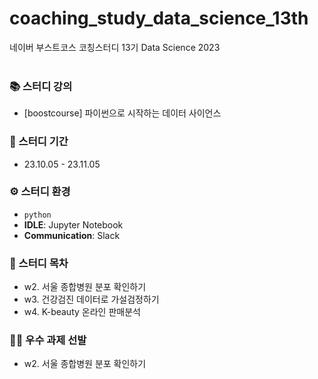 # coaching_study_data_science_13th
네이버 부스트코스 코칭스터디 13기 Data Science 2023
<br>
<br>

### 📚 스터디 강의
- [boostcourse] 파이썬으로 시작하는 데이터 사이언스


### 📆 스터디 기간
- 23.10.05 - 23.11.05


### ⚙ 스터디 환경
- `python` 
- **IDLE**: Jupyter Notebook
- **Communication**: Slack


### 📌 스터디 목차
- w2. 서울 종합병원 분포 확인하기
- w3. 건강검진 데이터로 가설검정하기
- w4. K-beauty 온라인 판매분석

### 🐱‍💻 우수 과제 선발
- w2. 서울 종합병원 분포 확인하기
